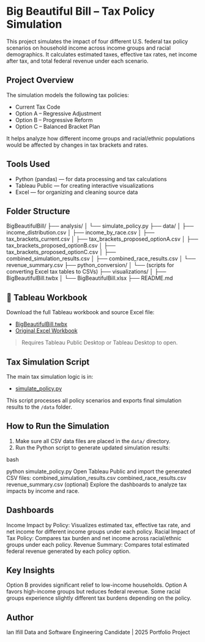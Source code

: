 # Big Beautiful Bill – Tax Policy Simulation
This project simulates the impact of four different U.S. federal tax policy scenarios on household income across income groups and racial demographics. It calculates estimated taxes, effective tax rates, net income after tax, and total federal revenue under each scenario.

## Project Overview
The simulation models the following tax policies:

- Current Tax Code  
- Option A – Regressive Adjustment  
- Option B – Progressive Reform  
- Option C – Balanced Bracket Plan  

It helps analyze how different income groups and racial/ethnic populations would be affected by changes in tax brackets and rates.

## Tools Used
- Python (pandas) — for data processing and tax calculations  
- Tableau Public — for creating interactive visualizations  
- Excel — for organizing and cleaning source data  

## Folder Structure
BigBeautifulBill/
├── analysis/
│   └── simulate_policy.py
├── data/
│   ├── income_distribution.csv
│   ├── income_by_race.csv
│   ├── tax_brackets_current.csv
│   ├── tax_brackets_proposed_optionA.csv
│   ├── tax_brackets_proposed_optionB.csv
│   ├── tax_brackets_proposed_optionC.csv
│   ├── combined_simulation_results.csv
│   ├── combined_race_results.csv
│   └── revenue_summary.csv
├── python_conversion/
│   └── (scripts for converting Excel tax tables to CSVs)
├── visualizations/
│   ├── BigBeautifulBill.twbx
│   └── BigBeautifulBill.xlsx
├── README.md

## 📂 Tableau Workbook
Download the full Tableau workbook and source Excel file:

- [BigBeautifulBill.twbx](./visualizations/BigBeautifulBill.twbx)
- [Original Excel Workbook](./visualizations/BigBeautifulBill.xlsx)

> Requires Tableau Public Desktop or Tableau Desktop to open.

## Tax Simulation Script
The main tax simulation logic is in:

- [simulate_policy.py](./analysis/simulate_policy.py)

This script processes all policy scenarios and exports final simulation results to the `/data` folder.

## How to Run the Simulation
1. Make sure all CSV data files are placed in the `data/` directory.  
2. Run the Python script to generate updated simulation results:

bash

python simulate_policy.py
Open Tableau Public and import the generated CSV files:
combined_simulation_results.csv
combined_race_results.csv
revenue_summary.csv (optional)
Explore the dashboards to analyze tax impacts by income and race.

## Dashboards
Income Impact by Policy: Visualizes estimated tax, effective tax rate, and net income for different income groups under each policy.
Racial Impact of Tax Policy: Compares tax burden and net income across racial/ethnic groups under each policy.
Revenue Summary: Compares total estimated federal revenue generated by each policy option.

## Key Insights
Option B provides significant relief to low-income households.
Option A favors high-income groups but reduces federal revenue.
Some racial groups experience slightly different tax burdens depending on the policy.

## Author
Ian Ifill
Data and Software Engineering Candidate | 2025 Portfolio Project
